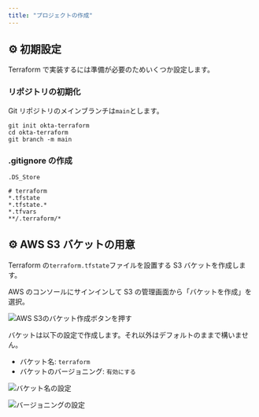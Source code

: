 ```yaml
---
title: "プロジェクトの作成"
---
```


## ⚙️ 初期設定

Terraform で実装するには準備が必要のためいくつか設定します。

### リポジトリの初期化

Git リポジトリのメインブランチは`main`とします。

```shell
git init okta-terraform
cd okta-terraform
git branch -m main
```

### .gitignore の作成

```gitignore:./.gitignore
.DS_Store

# terraform
*.tfstate
*.tfstate.*
*.tfvars
**/.terraform/*
```

## ⚙️ AWS S3 バケットの用意

Terraform の`terraform.tfstate`ファイルを設置する S3 バケットを作成します。

AWS のコンソールにサインインして S3 の管理画面から「バケットを作成」を選択。

![AWS S3のバケット作成ボタンを押す](https://storage.googleapis.com/zenn-user-upload/92ce5371d96634ee9579ce21.png)

バケットは以下の設定で作成します。それ以外はデフォルトのままで構いません。

- バケット名: `terraform`
- バケットのバージョニング: `有効にする`

![バケット名の設定](https://storage.googleapis.com/zenn-user-upload/fbc5edfded1e2bfa609c55ee.png)

![バージョニングの設定](https://storage.googleapis.com/zenn-user-upload/ccf4cc8fb29080d6f1677a08.png)
